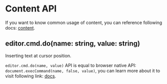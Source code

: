 # Content API
If you want to know common usage of content, you can reference following docs: [content](../02-deal%20content/01-setContent.md).

## editor.cmd.do(name: string, value: string)
Inserting text at cursor position.

`editor.cmd.do(name, value)` API is equal to browser native API: `document.execCommand(name, false, value)`, you can learn more about it to visit following link: [docs](https://developer.mozilla.org/zh-CN/docs/Web/API/Document/execCommand).